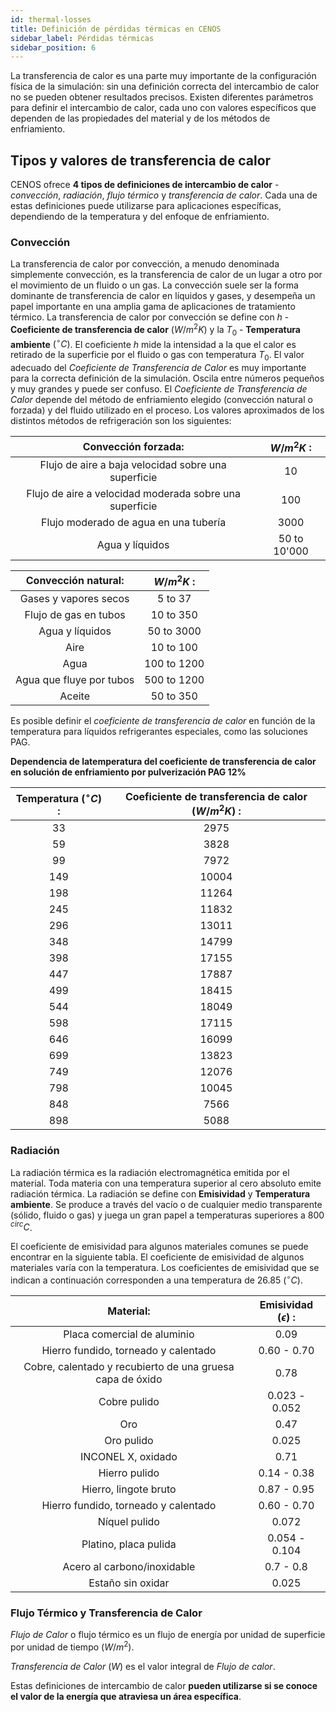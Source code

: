 ```yaml
---
id: thermal-losses
title: Definición de pérdidas térmicas en CENOS
sidebar_label: Pérdidas térmicas
sidebar_position: 6
---
```



La transferencia de calor es una parte muy importante de la configuración física de la simulación: sin una definición correcta del intercambio de calor no se pueden obtener resultados precisos. Existen diferentes parámetros para definir el intercambio de calor, cada uno con valores específicos que dependen de las propiedades del material y de los métodos de enfriamiento.

## Tipos y valores de transferencia de calor

CENOS ofrece **4 tipos de definiciones de intercambio de calor** - *convección*, *radiación*, *flujo térmico* y *transferencia de calor*. Cada una de estas definiciones puede utilizarse para aplicaciones específicas, dependiendo de la temperatura y del enfoque de enfriamiento.

### Convección

La transferencia de calor por convección, a menudo denominada simplemente convección, es la transferencia de calor de un lugar a otro por el movimiento de un fluido o un gas. La convección suele ser la forma dominante de transferencia de calor en líquidos y gases, y desempeña un papel importante en una amplia gama de aplicaciones de tratamiento térmico. La transferencia de calor por convección se define con $h$ - **Coeficiente de transferencia de calor** $( W/m^2K )$ y la $T_0$ - **Temperatura ambiente** $(^{\circ} C)$. El coeficiente $h$ mide la intensidad a la que el calor es retirado de la superficie por el fluido o gas con temperatura $T_0$.
El valor adecuado del *Coeficiente de Transferencia de Calor* es muy importante para la correcta definición de la simulación. Oscila entre números pequeños y muy grandes y puede ser confuso. El *Coeficiente de Transferencia de Calor* depende del método de enfriamiento elegido (convección natural o forzada) y del fluido utilizado en el proceso. Los valores aproximados de los distintos métodos de refrigeración son los siguientes:

| Convección forzada:                                     | $W/m^2K$ :   |
|:-------------------------------------------------------:|:------------:|
| Flujo de aire a baja velocidad sobre una superficie     | 10           |
| Flujo de aire a velocidad moderada sobre una superficie | 100          |
| Flujo moderado de agua en una tubería                   | 3000         |
| Agua y líquidos                                         | 50 to 10'000 |

| Convección natural:      | $W/m^2K$ :   |
|:------------------------:|:------------:|
| Gases y vapores secos    | 5 to 37      |
| Flujo de gas en tubos    | 10 to 350    |
| Agua y líquidos          | 50 to 3000   |
| Aire                     | 10 to 100    |
| Agua                     | 100 to 1200  |
| Agua que fluye por tubos | 500 to 1200  |
| Aceite                   | 50 to 350    |

Es posible definir el *coeficiente de transferencia de calor* en función de la temperatura para líquidos refrigerantes especiales, como las soluciones PAG.

<div class="cen-multiple">

**Dependencia de latemperatura  del coeficiente de transferencia de calor en solución de enfriamiento por pulverización  PAG 12%**

</div>

<div class="cen-multiple">


| Temperatura $(^{\circ} C)$ : | Coeficiente de transferencia de calor $(W/m^2K)$ : |
|:--------------------:|:------------------------------:|
| 33                   | 2975                           |
| 59                   | 3828                           |
| 99                   | 7972                           |
| 149                  | 10004                          |
| 198                  | 11264                          |
| 245                  | 11832                          |
| 296                  | 13011                          |
| 348                  | 14799                          |
| 398                  | 17155                          |
| 447                  | 17887                          |
| 499                  | 18415                          |
| 544                  | 18049                          |
| 598                  | 17115                          |
| 646                  | 16099                          |
| 699                  | 13823                          |
| 749                  | 12076                          |
| 798                  | 10045                          |
| 848                  | 7566                           |
| 898                  | 5088                           |

</div>

### Radiación

La radiación térmica es la radiación electromagnética emitida por el material. Toda materia con una temperatura superior al cero absoluto emite radiación térmica. La radiación se define con **Emisividad** y **Temperatura ambiente**. Se produce a través del vacío o de cualquier medio transparente (sólido, fluido o gas) y juega un gran papel a temperaturas superiores a 800 $^{circ} C$.

El coeficiente de emisividad para algunos materiales comunes se puede encontrar en la siguiente tabla. El coeficiente de emisividad de algunos materiales varía con la temperatura. Los coeficientes de emisividad que se indican a continuación corresponden a una temperatura de 26.85 $(^{\circ} C)$.

| Material:                                                 |Emisividad ($\epsilon$) :|
|:---------------------------------------------------------:|:--------------:|
| Placa comercial de aluminio                               | 0.09           |
| Hierro fundido, torneado y calentado                      | 0.60 - 0.70    |
| Cobre, calentado y recubierto de una gruesa capa de óxido | 0.78           |
| Cobre pulido                                              | 0.023 - 0.052  |
| Oro                                                       | 0.47           |
| Oro pulido                                                | 0.025          |
| INCONEL X, oxidado                                        | 0.71           |
| Hierro pulido                                             | 0.14 - 0.38    |
| Hierro, lingote bruto                                     | 0.87 - 0.95    |
| Hierro fundido, torneado y calentado                      | 0.60 - 0.70    |
| Níquel pulido                                             | 0.072          |
| Platino, placa pulida                                     | 0.054 - 0.104  |
| Acero al carbono/inoxidable                               | 0.7 - 0.8      |
| Estaño sin oxidar                                         | 0.025          |

### Flujo Térmico y Transferencia de Calor

*Flujo de Calor* o flujo térmico es un flujo de energía por unidad de superficie por unidad de tiempo ($W/m^2$).

*Transferencia de Calor* ($W$) es el valor integral de *Flujo de calor*.

Estas definiciones de intercambio de calor **pueden utilizarse si se conoce el valor de la energía que atraviesa un área específica**.